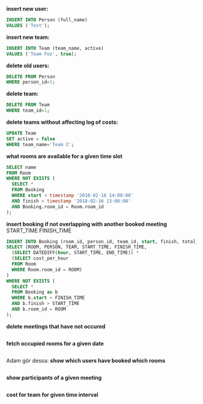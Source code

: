 **insert new user:**
```SQL
INSERT INTO Person (full_name)
VALUES ('Test');
```

**insert new team:**
```SQL
INSERT INTO Team (team_name, active)
VALUES ('Team Foo', true);
```

**delete old users:**
```SQL
DELETE FROM Person
WHERE person_id=1;
```

**delete team:**
```SQL
DELETE FROM Team
WHERE team_id=1;
```

**delete teams without affecting log of costs:**
```SQL
UPDATE Team
SET active = false
WHERE team_name='Team 2';
```

**what rooms are available for a given time slot**
```SQL
SELECT name
FROM Room
WHERE NOT EXISTS (
  SELECT *
  FROM Booking
  WHERE start < timestamp '2018-02-16 14:00:00'
  AND finish > timestamp '2018-02-16 13:00:00'
  AND Booking.room_id = Room.room_id
);
```

**insert booking if not overlapping with another booked meeting**
START_TIME
FINISH_TIME
```SQL
INSERT INTO Booking (room_id, person_id, team_id, start, finish, total_cost)
SELECT (ROOM, PERSON, TEAM, START_TIME, FINISH_TIME,
  (SELECT DATEDIFF(hour, START_TIME, END_TIME)) *
  (SELECT cost_per_hour
  FROM Room
  WHERE Room.room_id = ROOM)
)
WHERE NOT EXISTS (
  SELECT *
  FROM Booking as b
  WHERE b.start < FINISH_TIME
  AND b.finish > START_TIME
  AND b.room_id = ROOM
);
```

**delete meetings that have not occured**
```SQL
```

**fetch occupied rooms for a given date**
```SQL
```

Adam gör dessa:
**show which users have booked which rooms**
```SQL
```

**show participants of a given meeting**
```SQL
```

**cost for team for given time interval**
```SQL
```
